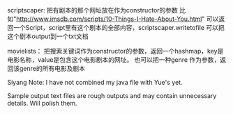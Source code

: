 scriptscaper: 把有剧本的那个网址放在作为constructor的参数 比如"http://www.imsdb.com/scripts/10-Things-I-Hate-About-You.html" 可以返回一个Script，script里有这个剧本的全部内容，scriptscaper.writetofile 可以把这个剧本output到一个txt文档

movielists： 把搜索关键词作为constructor的参数，返回一个hashmap，key是电影名称，value是包含这个电影剧本的网址。 也可以把一种genre 作为参数，返回该genre的所有电影及剧本

Siyang Note:
I have not combined my java file with Yue's yet.

Sample output text files are rough outputs and may contain unnecessary details. Will polish them.